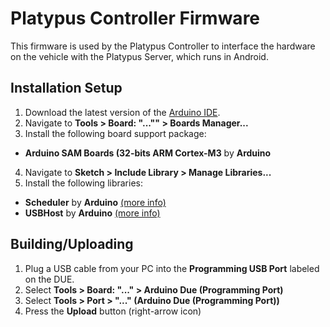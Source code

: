 # Platypus Controller Firmware #

This firmware is used by the Platypus Controller to interface the hardware on the vehicle with the Platypus Server, which runs in Android.

## Installation Setup ##

1. Download the latest version of the [Arduino IDE](1).
2. Navigate to **Tools > Board: "..."" > Boards Manager...**
3. Install the following board support package:
  - **Arduino SAM Boards (32-bits ARM Cortex-M3** by **Arduino**
4. Navigate to **Sketch > Include Library > Manage Libraries...**
5. Install the following libraries:
  - **Scheduler** by **Arduino** [(more info)][2]
  - **USBHost** by **Arduino** [(more info)][3]

## Building/Uploading ##

1. Plug a USB cable from your PC into the **Programming USB Port** labeled on the DUE.
2. Select **Tools > Board: "..." > Arduino Due (Programming Port)**
3. Select **Tools > Port > "..." (Arduino Due (Programming Port))**
4. Press the **Upload** button (right-arrow icon)

[1]: https://www.arduino.cc/en/Main/Software
[2]: https://www.arduino.cc/en/Reference/Scheduler
[3]: https://www.arduino.cc/en/Reference/USBHost
